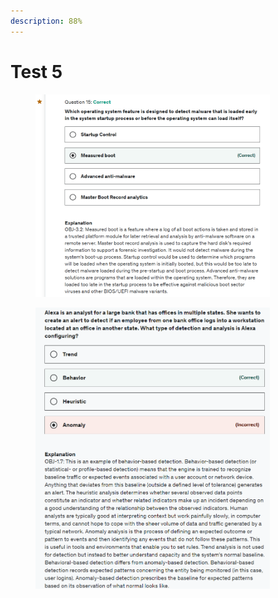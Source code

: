 ```yaml
---
description: 88%
---
```


# Test 5



<div align="left">

<figure><img src="../../.gitbook/assets/image (68).png" alt="" width="375"><figcaption></figcaption></figure>

</div>

<div align="left">

<figure><img src="../../.gitbook/assets/image (69).png" alt="" width="375"><figcaption></figcaption></figure>

</div>
